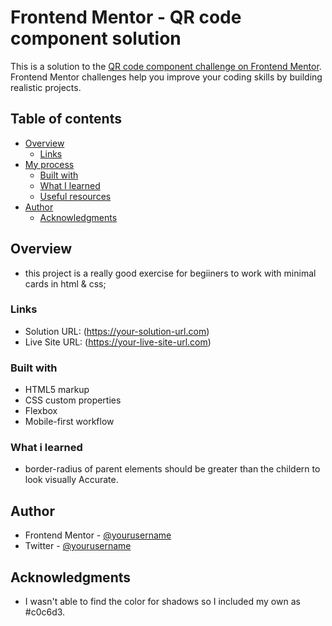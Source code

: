 # Frontend Mentor - QR code component solution

This is a solution to the [QR code component challenge on Frontend Mentor](https://www.frontendmentor.io/challenges/qr-code-component-iux_sIO_H). Frontend Mentor challenges help you improve your coding skills by building realistic projects. 

## Table of contents

- [Overview](#overview)
  - [Links](#links)
- [My process](#my-process)
  - [Built with](#built-with)
  - [What I learned](#what-i-learned)
  - [Useful resources](#useful-resources)
- [Author](#author)
  - [Acknowledgments](#acknowledgments)

## Overview
- this project is a really good exercise for begiiners to work with minimal cards in html  & css;

### Links
- Solution URL: (https://your-solution-url.com)
- Live Site URL: (https://your-live-site-url.com)

### Built with

- HTML5 markup
- CSS custom properties
- Flexbox
- Mobile-first workflow

### What i learned
- border-radius of parent elements should be greater than the childern to look visually Accurate.
 
## Author

- Frontend Mentor - [@yourusername](https://www.frontendmentor.io/profile/mdxr)
- Twitter - [@yourusername](https://instagram.com/jsnexus)


## Acknowledgments
- I wasn't able to find the color for shadows so I included my own as #c0c6d3.
